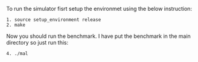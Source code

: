 To run the simulator fisrt setup the environmet using the below instruction:
```
1. source setup_environment release
2. make
```
Now you should run the benchmark. I have put the benchmark in the main directory so just run this:
```
4. ./mal
```
